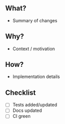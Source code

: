 ## What?

- Summary of changes

## Why?

- Context / motivation

## How?

- Implementation details

## Checklist

- [ ] Tests added/updated
- [ ] Docs updated
- [ ] CI green
